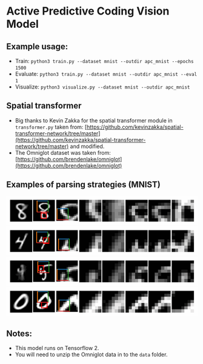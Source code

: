 # Active Predictive Coding Vision Model
## Example usage:
* Train: `python3 train.py --dataset mnist --outdir apc_mnist --epochs 1500`
* Evaluate: `python3 train.py --dataset mnist --outdir apc_mnist --eval 1`
* Visualize: `python3 visualize.py --dataset mnist --outdir apc_mnist`

## Spatial transformer
* Big thanks to Kevin Zakka for the spatial transformer module in `transformer.py` taken from: [https://github.com/kevinzakka/spatial-transformer-network/tree/master](https://github.com/kevinzakka/spatial-transformer-network/tree/master) and modified.
* The Omniglot dataset was taken from: [https://github.com/brendenlake/omniglot](https://github.com/brendenlake/omniglot)

## Examples of parsing strategies (MNIST)
![](https://raw.githubusercontent.com/gklezd/apc-vision/main/examples/example1.gif)
![](https://raw.githubusercontent.com/gklezd/apc-vision/main/examples/example2.gif)
![](https://raw.githubusercontent.com/gklezd/apc-vision/main/examples/example3.gif)
![](https://raw.githubusercontent.com/gklezd/apc-vision/main/examples/example4.gif)

## Notes:
* This model runs on Tensorflow 2.
* You will need to unzip the Omniglot data in to the `data` folder.
